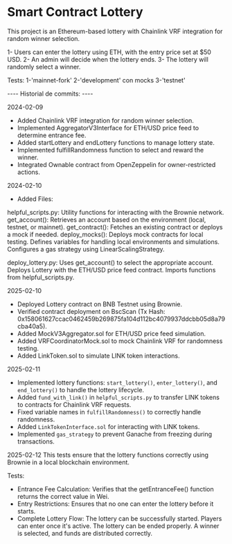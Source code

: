 # Smart Contract Lottery 

This project is an Ethereum-based lottery with Chainlink VRF integration for random winner selection.

1- Users can enter the lottery using ETH, with the entry price set at $50 USD.
2- An admin will decide when the lottery ends.
3- The lottery will randomly select a winner.

Tests:
1-'mainnet-fork'
2-'development' con mocks
3-'testnet'

---- Historial de commits: ----

2024-02-09
- Added Chainlink VRF integration for random winner selection.
- Implemented AggregatorV3Interface for ETH/USD price feed to determine entrance fee.
- Added startLottery and endLottery functions to manage lottery state.
- Implemented fulfillRandomness function to select and reward the winner.
- Integrated Ownable contract from OpenZeppelin for owner-restricted actions.


2024-02-10
- Added Files:

helpful_scripts.py:
Utility functions for interacting with the Brownie network.
get_account(): Retrieves an account based on the environment (local, testnet, or mainnet).
get_contract(): Fetches an existing contract or deploys a mock if needed.
deploy_mocks(): Deploys mock contracts for local testing.
Defines variables for handling local environments and simulations.
Configures a gas strategy using LinearScalingStrategy.

deploy_lottery.py:
Uses get_account() to select the appropriate account.
Deploys Lottery with the ETH/USD price feed contract.
Imports functions from helpful_scripts.py.


2025-02-10
- Deployed Lottery contract on BNB Testnet using Brownie.
- Verified contract deployment on BscScan (Tx Hash:  0x158061627ccac0462459b269875fa104d112bc4079937ddcbb05d8a79cba40a5).
- Added MockV3Aggregator.sol for ETH/USD price feed simulation.
- Added VRFCoordinatorMock.sol to mock Chainlink VRF for randomness testing.
- Added LinkToken.sol to simulate LINK token interactions.


2025-02-11  
- Implemented lottery functions: `start_lottery()`, `enter_lottery()`, and `end_lottery()` to handle the lottery lifecycle.  
- Added `fund_with_link()` in `helpful_scripts.py` to transfer LINK tokens to contracts for Chainlink VRF requests.  
- Fixed variable names in `fulfillRandomness()` to correctly handle randomness.  
- Added `LinkTokenInterface.sol` for interacting with LINK tokens.  
- Implemented `gas_strategy` to prevent Ganache from freezing during transactions.  


2025-02-12
This tests ensure that the lottery functions correctly using Brownie in a local blockchain environment.

Tests:
- Entrance Fee Calculation: Verifies that the getEntranceFee() function returns the correct value in Wei.
- Entry Restrictions: Ensures that no one can enter the lottery before it starts.
- Complete Lottery Flow:
    The lottery can be successfully started.
    Players can enter once it's active.
    The lottery can be ended properly.
    A winner is selected, and funds are distributed correctly.
